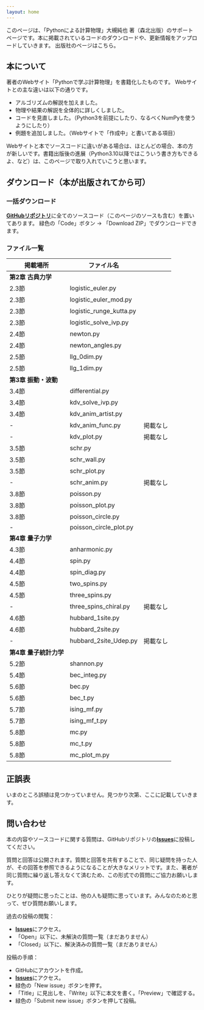 ```yaml
---
layout: home
---
```


このページは、「Pythonによる計算物理」大槻純也 著（森北出版）のサポートページです。本に掲載されているコードのダウンロードや、更新情報をアップロードしていきます。
出版社のページはこちら。

## 本について

著者のWebサイト「Pythonで学ぶ計算物理」を書籍化したものです。
Webサイトとの主な違いは以下の通りです。

- アルゴリズムの解説を加えました。
- 物理や結果の解説を全体的に詳しくしました。
- コードを見直しました。（Python3を前提にしたり、なるべくNumPyを使うようにしたり）
- 例題を追加しました。（Webサイトで「作成中」と書いてある項目）

Webサイトと本でソースコードに違いがある場合は、ほとんどの場合、本の方が新しいです。書籍出版後の進展（Python3.10以降ではこういう書き方もできるよ、など）は、このページで取り入れていこうと思います。

## ダウンロード（本が出版されてから可）

### 一括ダウンロード

[**GitHubリポジトリ**](https://github.com/j-otsuki/comput-phys-book)に全てのソースコード（このページのソースも含む）を置いてあります。
緑色の「Code」ボタン → 「Download ZIP」でダウンロードできます。

### ファイル一覧

| 掲載場所 | ファイル名 |    |
| -----   | ---------- | --- |
| **第2章 古典力学** |
| 2.3節 | logistic_euler.py| |
| 2.3節 | logistic_euler_mod.py |    |
| 2.3節 | logistic_runge_kutta.py |    |
| 2.3節 | logistic_solve_ivp.py |    |
| 2.4節 | newton.py |    |
| 2.4節 | newton_angles.py |    |
| 2.5節 | llg_0dim.py |    |
| 2.5節 | llg_1dim.py |    |
| **第3章 振動・波動** |
| 3.4節 | differential.py |    |
| 3.4節 | kdv_solve_ivp.py |    |
| 3.4節 | kdv_anim_artist.py |    |
| - | kdv_anim_func.py | 掲載なし |
| - | kdv_plot.py | 掲載なし |
| 3.5節 | schr.py |    |
| 3.5節 | schr_wall.py |    |
| 3.5節 | schr_plot.py |    |
| - | schr_anim.py | 掲載なし |
| 3.8節 | poisson.py |    |
| 3.8節 | poisson_plot.py |    |
| 3.8節 | poisson_circle.py |    |
| - | poisson_circle_plot.py |    |
| **第4章 量子力学** |
| 4.3節 |  anharmonic.py |    |
| 4.4節 |  spin.py |    |
| 4.4節 |  spin_diag.py |    |
| 4.5節 |  two_spins.py |    |
| 4.5節 |  three_spins.py |    |
| - |  three_spins_chiral.py | 掲載なし |
| 4.6節 |  hubbard_1site.py |    |
| 4.6節 |  hubbard_2site.py |    |
| - |  hubbard_2site_Udep.py | 掲載なし |
| **第4章 量子統計力学** |
| 5.2節 |  shannon.py |    |
| 5.4節 |  bec_integ.py |    |
| 5.6節 |  bec.py |    |
| 5.6節 |  bec_t.py |    |
| 5.7節 |  ising_mf.py |    |
| 5.7節 |  ising_mf_t.py |    |
| 5.8節 |  mc.py |    |
| 5.8節 |  mc_t.py |    |
| 5.8節 |  mc_plot_m.py |    |

<!--
- 第2章 古典力学
    - logistic_euler.py
    - logistic_euler_mod.py
    - logistic_runge_kutta.py
    - logistic_solve_ivp.py
    - newton.py
    - newton_angles.py
    - llg_0dim.py
    - llg_1dim.py

- 第3章 振動・波動
    - differential.py
    - kdv_solve_ivp.py
    - kdv_anim_artist.py
    - kdv_anim_func.py 掲載なし
    - kdv_plot.py 掲載なし
    - schr.py
    - schr_wall.py
    - schr_plot.py
    - schr_anim.py 掲載なし
    - poisson.py
    - poisson_plot.py
    - poisson_circle.py
    - poisson_circle_plot.py 掲載なし

- 第4章　量子力学
    - anharmonic.py
    - spin.py
    - spin_diag.py
    - two_spins.py
    - three_spins.py
    - three_spins_chiral.py 掲載なし
    - hubbard_1site.py
    - hubbard_2site.py
    - hubbard_2site_Udep.py 掲載なし

- 第5章　量子統計力学
    - shannon.py
    - bec_integ.py
    - bec.py
    - bec_t.py
    - ising_mf.py
    - ising_mf_t.py
    - mc.py
    - mc_t.py
    - mc_plot_m.py
 -->

## 正誤表

いまのところ誤植は見つかっていません。見つかり次第、ここに記載していきます。

## 問い合わせ

本の内容やソースコードに関する質問は、GitHubリポジトリの[**Issues**](https://github.com/j-otsuki/comput-phys-book/issues)に投稿してください。

質問と回答は公開されます。質問と回答を共有することで、同じ疑問を持った人が、その回答を参照できるようになることが大きなメリットです。また、著者が同じ質問に繰り返し答えなくて済むため、この形式での質問にご協力お願いします。

ひとりが疑問に思ったことは、他の人も疑問に思っています。みんなのためと思って、ぜひ質問お願いします。

過去の投稿の閲覧：
- [**Issues**](https://github.com/j-otsuki/comput-phys-book/issues)にアクセス。
- 「Open」以下に、未解決の質問一覧（まだありません）
- 「Closed」以下に、解決済みの質問一覧（まだありません）

投稿の手順：
- GitHubにアカウントを作成。
- [**Issues**](https://github.com/j-otsuki/comput-phys-book/issues)にアクセス。
- 緑色の「New issue」ボタンを押す。
- 「Title」に見出しを、「Write」以下に本文を書く。「Preview」で確認する。
- 緑色の「Submit new issue」ボタンを押して投稿。
